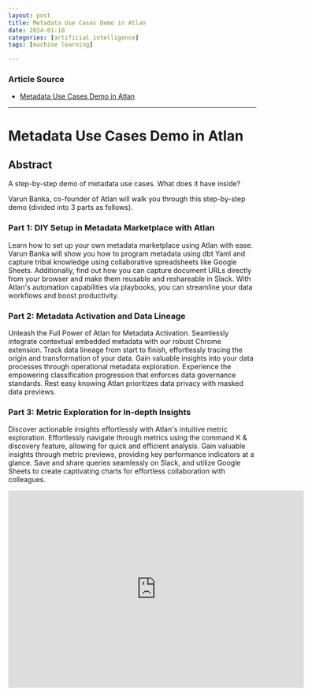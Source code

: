 ```yaml
---
layout: post
title: Metadata Use Cases Demo in Atlan  
date: 2024-01-10
categories: [artificial intelligence]
tags: [machine learning]

---
```


### Article Source

* [Metadata Use Cases Demo in Atlan](https://www.youtube.com/watch?v=FTgNhIUOOGk)

---

# Metadata Use Cases Demo in Atlan 


## Abstract

A step-by-step demo of metadata use cases. What does it have inside?

Varun Banka, co-founder of Atlan will walk you through this step-by-step demo (divided into 3 parts as follows).

### Part 1: DIY Setup in Metadata Marketplace with Atlan

Learn how to set up your own metadata marketplace using Atlan with ease. Varun Banka will show you how to program metadata using dbt Yaml and capture tribal knowledge using collaborative spreadsheets like Google Sheets. Additionally, find out how you can capture document URLs directly from your browser and make them reusable and reshareable in Slack. With Atlan's automation capabilities via playbooks, you can streamline your data workflows and boost productivity.

### Part 2: Metadata Activation and Data Lineage

Unleash the Full Power of Atlan for Metadata Activation. Seamlessly integrate contextual embedded metadata with our robust Chrome extension. Track data lineage from start to finish, effortlessly tracing the origin and transformation of your data. Gain valuable insights into your data processes through operational metadata exploration. Experience the empowering classification progression that enforces data governance standards. Rest easy knowing Atlan prioritizes data privacy with masked data previews.

### Part 3: Metric Exploration for In-depth Insights

Discover actionable insights effortlessly with Atlan's intuitive metric exploration. Effortlessly navigate through metrics using the command K & discovery feature, allowing for quick and efficient analysis. Gain valuable insights through metric previews, providing key performance indicators at a glance. Save and share queries seamlessly on Slack, and utilize Google Sheets to create captivating charts for effortless collaboration with colleagues.


<iframe width="600" height="400" src="https://www.youtube.com/embed/FTgNhIUOOGk?si=PExJUh5S9pjckzcN" title="YouTube video player" frameborder="0" allow="accelerometer; autoplay; clipboard-write; encrypted-media; gyroscope; picture-in-picture; web-share" allowfullscreen></iframe>